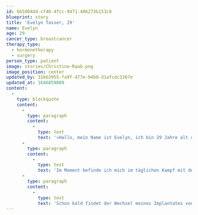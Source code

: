 ```yaml
---
id: 6b5804dd-cf46-4fcc-9471-406273b153c8
blueprint: story
title: 'Evelyn Tasser, 29'
name: Evelyn
age: 29
cancer_type: breastcancer
therapy_type:
  - hormonetherapy
  - surgery
person_type: patient
image: stories/Christine-Raab.png
image_position: center
updated_by: 31bb3955-fa9f-477e-94b8-d1afcdc3367e
updated_at: 1646859889
content:
  -
    type: blockquote
    content:
      -
        type: paragraph
        content:
          -
            type: text
            text: '»Hallo, mein Name ist Evelyn, ich bin 29 Jahre alt und komme aus Südtirol. Mein Kampf begann im April 2020 mit der Diagnose ›Brustkrebs‹. Dieser Kampf beeinflusste aber nicht nur mich, sondern auch meine Familie.'
      -
        type: paragraph
        content:
          -
            type: text
            text: 'Im Moment befinde ich mich im täglichen Kampf mit der Antihormontherapie und dem Kampf zurück ins normale Leben. Zwischen dem ›normalen‹ Alltag, Arbeit, Kleinkindern und vielen Arztterminen versuche ich achtsam mit meinem Körper umzugehen und meine innere Mitte zu finden.'
      -
        type: paragraph
        content:
          -
            type: text
            text: 'Schon bald findet der Wechsel meines Implantates von über dem Muskel zu unter dem Muskel statt und auch meine erste große Nachuntersuchung steht an. Bitte drückt mir die Daumen ❤️ Ich drücke euch, Eure Evelyn«'
---
```

